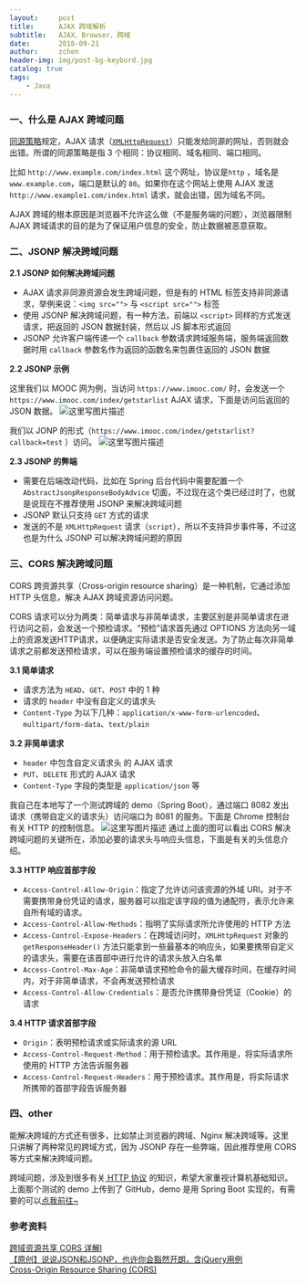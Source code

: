 ```yaml
---
layout:     post
title:      AJAX 跨域解析
subtitle:   AJAX、Browser、跨域
date:       2018-09-21
author:     zchen
header-img: img/post-bg-keybord.jpg
catalog: true
tags:
    - Java
---
```


### 一、什么是 AJAX 跨域问题

[同源策略](http://www.ruanyifeng.com/blog/2016/04/same-origin-policy.html)规定，AJAX 请求（[`XMLHttpRequest`](http://www.ruanyifeng.com/blog/2012/09/xmlhttprequest_level_2.html)）只能发给同源的网址，否则就会出错。所谓的同源策略是指 3 个相同：协议相同、域名相同、端口相同。

比如 `http://www.example.com/index.html` 这个网址，协议是`http` ，域名是 `www.example.com`，端口是默认的 `80`。如果你在这个网站上使用 AJAX 发送 `http://www.example1.com/index.html` 请求，就会出错，因为域名不同。

AJAX 跨域的根本原因是浏览器不允许这么做（不是服务端的问题），浏览器限制 AJAX 跨域请求的目的是为了保证用户信息的安全，防止数据被恶意获取。

### 二、JSONP 解决跨域问题

**2.1 JSONP 如何解决跨域问题**

 - AJAX 请求非同源资源会发生跨域问题，但是有的 HTML 标签支持非同源请求，举例来说：`<img src="">` 与 `<script src="">` 标签
 - 使用 JSONP 解决跨域问题，有一种方法，前端以 `<script>` 同样的方式发送请求，把返回的 JSON  数据封装，然后以 JS 脚本形式返回
 - JSONP 允许客户端传递一个 `callback` 参数请求跨域服务端，服务端返回数据时用 `callback` 参数名作为返回的函数名来包裹住返回的 JSON 数据

**2.2 JSONP 示例**

这里我们以 MOOC 网为例，当访问 `https://www.imooc.com/` 时，会发送一个 `https://www.imooc.com/index/getstarlist`  AJAX 请求，下面是访问后返回的 JSON 数据。
![这里写图片描述](https://i.loli.net/2018/09/21/5ba4a796cd244.png)

我们以 JONP 的形式（`https://www.imooc.com/index/getstarlist?callback=test` ）访问。
![这里写图片描述](https://i.loli.net/2018/09/21/5ba4a796e15f1.png)

**2.3 JSONP 的弊端**

 - 需要在后端改动代码，比如在 Spring 后台代码中需要配置一个 `AbstractJsonpResponseBodyAdvice` 切面，不过现在这个类已经过时了，也就是说现在不推荐使用 JSONP 来解决跨域问题
 - JSONP 默认只支持 `GET` 方式的请求
 - 发送的不是 `XMLHttpRequest` 请求（`script`），所以不支持异步事件等，不过这也是为什么 JSONP 可以解决跨域问题的原因

### 三、CORS 解决跨域问题

CORS 跨资源共享（Cross-origin resource sharing）是一种机制，它通过添加 HTTP  头信息，解决 AJAX 跨域资源访问问题。

CORS 请求可以分为两类：简单请求与非简单请求，主要区别是非简单请求在进行访问之前，会发送一个预检请求。“预检”请求首先通过 OPTIONS 方法向另一域上的资源发送HTTP请求，以便确定实际请求是否安全发送。为了防止每次非简单请求之前都发送预检请求，可以在服务端设置预检请求的缓存的时间。

**3.1 简单请求**

 - 请求方法为 `HEAD`、`GET`、`POST` 中的 1 种
 - 请求的 `header` 中没有自定义的请求头
 - `Content-Type` 为以下几种：`application/x-www-form-urlencoded`、`multipart/form-data`、`text/plain`

**3.2 非简单请求**

 - `header` 中包含自定义请求头 的 AJAX 请求
 - `PUT`、`DELETE` 形式的 AJAX 请求
 - `Content-Type` 字段的类型是 `application/json` 等

我自己在本地写了一个测试跨域的 demo（Spring Boot），通过端口 8082 发出请求（携带自定义的请求头）访问端口为 8081 的服务。下面是 Chrome 控制台有关 HTTP 的控制信息。
![这里写图片描述](https://i.loli.net/2018/09/21/5ba4a797227d1.png)
通过上面的图可以看出 CORS 解决跨域问题的关键所在，添加必要的请求头与响应头信息，下面是有关的头信息介绍。

**3.3 HTTP 响应首部字段**

 - `Access-Control-Allow-Origin`：指定了允许访问该资源的外域 URI。对于不需要携带身份凭证的请求，服务器可以指定该字段的值为通配符，表示允许来自所有域的请求。
 - `Access-Control-Allow-Methods`：指明了实际请求所允许使用的 HTTP 方法
 - `Access-Control-Expose-Headers`：在跨域访问时，`XMLHttpRequest` 对象的`getResponseHeader()` 方法只能拿到一些最基本的响应头，如果要携带自定义的请求头，需要在该首部中进行允许的请求头放入白名单
 - `Access-Control-Max-Age`：非简单请求预检命令的最大缓存时间，在缓存时间内，对于非简单请求，不会再发送预检请求
 - `Access-Control-Allow-Credentials`：是否允许携带身份凭证（Cookie）的请求

**3.4 HTTP 请求首部字段**

 - `Origin`：表明预检请求或实际请求的源 URL
 - `Access-Control-Request-Method`：用于预检请求。其作用是，将实际请求所使用的 HTTP 方法告诉服务器
 - `Access-Control-Request-Headers`：用于预检请求。其作用是，将实际请求所携带的首部字段告诉服务器

### 四、other
能解决跨域的方式还有很多，比如禁止浏览器的跨域、Nginx 解决跨域等。这里只讲解了两种常见的跨域方式，因为 JSONP 存在一些弊端，因此推荐使用 CORS 等方式来解决跨域问题。

跨域问题，涉及到很多有关[ HTTP 协议](https://blog.csdn.net/codejas/article/details/79002339) 的知识，希望大家重视计算机基础知识。上面那个测试的 demo 上传到了 GitHub，demo 是用 Spring Boot 实现的，有需要的可以[点我前往~](https://github.com/zc96/springboot-study)

### 参考资料
[跨域资源共享 CORS 详解l](http://www.ruanyifeng.com/blog/2016/04/cors.html)<br>
[【原创】说说JSON和JSONP，也许你会豁然开朗，含jQuery用例](https://www.cnblogs.com/dowinning/archive/2012/04/19/json-jsonp-jquery.html)  <br>
[Cross-Origin Resource Sharing (CORS)](https://developer.mozilla.org/zh-CN/docs/Web/HTTP/Access_control_CORS)